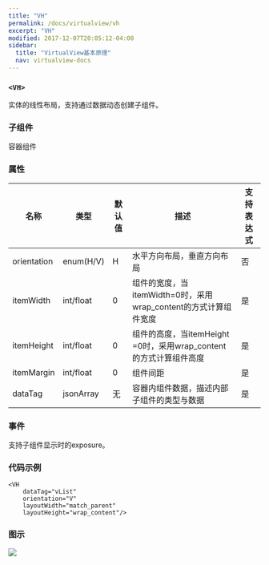 ```yaml
---
title: "VH"
permalink: /docs/virtualview/vh
excerpt: "VH"
modified: 2017-12-07T20:05:12-04:00
sidebar:
  title: "VirtualView基本原理"
  nav: virtualview-docs
---
```


### `<VH>`

实体的线性布局，支持通过数据动态创建子组件。

### 子组件
容器组件

### 属性

|名称|类型|默认值|描述|支持表达式|
|---|---|---|---|---|
|orientation|enum(H/V)|H|水平方向布局，垂直方向布局|否|
|itemWidth|int/float|0|组件的宽度，当itemWidth=0时，采用wrap_content的方式计算组件宽度|是|
|itemHeight|int/float|0|组件的高度，当itemHeight =0时，采用wrap_content的方式计算组件高度|是|
|itemMargin|int/float|0|组件间距|是|
|dataTag|jsonArray|无|容器内组件数据，描述内部子组件的类型与数据|是|

### 事件

支持子组件显示时的exposure。

### 代码示例

```
<VH
    dataTag="vList"
    orientation="V"
    layoutWidth="match_parent"
    layoutHeight="wrap_content"/>
```

### 图示

![](https://gw.alicdn.com/tfs/TB1pwTpfiqAXuNjy1XdXXaYcVXa-270-480.png)